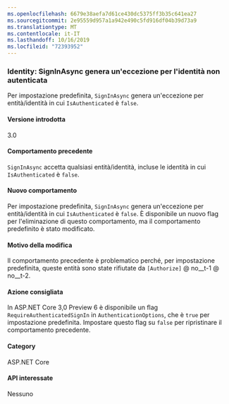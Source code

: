 ```yaml
---
ms.openlocfilehash: 6679e38aefa7d61ce430dc5375ff3b35c641ea27
ms.sourcegitcommit: 2e95559d957a1a942e490c5fd916df04b39d73a9
ms.translationtype: MT
ms.contentlocale: it-IT
ms.lasthandoff: 10/16/2019
ms.locfileid: "72393952"
---
```

### <a name="identity-signinasync-throws-exception-for-unauthenticated-identity"></a>Identity: SignInAsync genera un'eccezione per l'identità non autenticata

Per impostazione predefinita, `SignInAsync` genera un'eccezione per entità/identità in cui `IsAuthenticated` è `false`.

#### <a name="version-introduced"></a>Versione introdotta

3.0

#### <a name="old-behavior"></a>Comportamento precedente

`SignInAsync` accetta qualsiasi entità/identità, incluse le identità in cui `IsAuthenticated` è `false`.

#### <a name="new-behavior"></a>Nuovo comportamento

Per impostazione predefinita, `SignInAsync` genera un'eccezione per entità/identità in cui `IsAuthenticated` è `false`. È disponibile un nuovo flag per l'eliminazione di questo comportamento, ma il comportamento predefinito è stato modificato.

#### <a name="reason-for-change"></a>Motivo della modifica

Il comportamento precedente è problematico perché, per impostazione predefinita, queste entità sono state rifiutate da `[Authorize]` @ no__t-1 @ no__t-2.

#### <a name="recommended-action"></a>Azione consigliata

In ASP.NET Core 3,0 Preview 6 è disponibile un flag `RequireAuthenticatedSignIn` in `AuthenticationOptions`, che è `true` per impostazione predefinita. Impostare questo flag su `false` per ripristinare il comportamento precedente.

#### <a name="category"></a>Category

ASP.NET Core

#### <a name="affected-apis"></a>API interessate

Nessuno

<!-- 

#### Affected APIs

Not detectable via API analysis

-->
